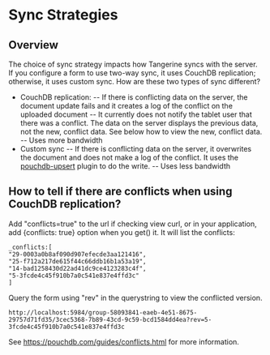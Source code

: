 # Sync Strategies

## Overview
The choice of sync strategy impacts how Tangerine syncs with the server. If you configure a form to use two-way sync, it uses CouchDB replication; otherwise, it uses custom sync. How are these two types of sync different?
- CouchDB replication: 
-- If there is conflicting data on the server, the document update fails and it creates a log of the conflict on the uploaded document
-- It currently does not notify the tablet user that there was a conflict. The data on the server displays the previous data, not the new, conflict data. See below how to view the new, conflict data.
-- Uses more bandwidth
- Custom sync
-- If there is conflicting data on the server, it overwrites the document and does not make a log of the conflict. It uses the [pouchdb-upsert](https://github.com/pouchdb/pouchdb-upsert) plugin to do the write.
-- Uses less bandwidth

## How to tell if there are conflicts when using CouchDB replication?
Add "conflicts=true" to the url if checking view curl, or in your application, add {conflicts: true} option when you get() it. It will list the conflicts:

```
_conflicts:[
"29-0003a0b8af090d907efecde3aa121416",
"25-f712a217de615f44c66ddb16b1a53a19",
"14-bad1258430d22ad41dc9ce4123283c4f",
"5-3fcde4c45f910b7a0c541e837e4ffd3c"
]
```

Query the form using "rev" in the querystring to view the conflicted version.

```
http://localhost:5984/group-58093841-eaeb-4e51-8675-29757d71fd35/3cec5368-7b89-43cd-9c59-bcd1584dd4ea?rev=5-3fcde4c45f910b7a0c541e837e4ffd3c

```

See https://pouchdb.com/guides/conflicts.html for more information.


